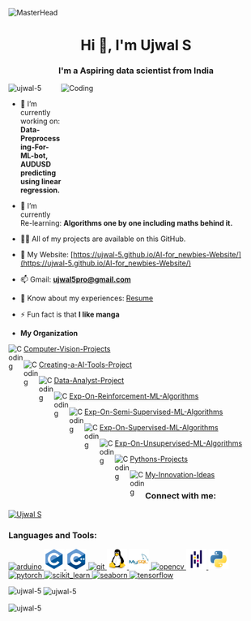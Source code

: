 ![MasterHead](https://nielseniq.com/wp-content/uploads/sites/4/2021/02/data-science-icon-animation-banner-clockwise-4.gif)
<h1 align="center">Hi 👋, I'm Ujwal S</h1>
<h3 align="center">I'm a Aspiring data scientist from India</h3>
<img align="right" alt="Coding" width="400" height="250" src="https://ucarecdn.com/687262eb-1a0c-4a53-8de8-317b1eff509a/">

<p align="left"> <img src="https://komarev.com/ghpvc/?username=ujwal-5&label=Profile%20views&color=0e75b6&style=flat" alt="ujwal-5" /> </p>

- 🔭 I’m currently working on: **Data-Preprocessing-For-ML-bot, AUDUSD predicting using linear regression.**

- 🌱 I’m currently Re-learning: **Algorithms one by one including maths behind it.**

- 👨‍💻 All of my projects are available on this GitHub.

- 📝 My Website: [https://ujwal-5.github.io/AI-for_newbies-Website/](https://ujwal-5.github.io/AI-for_newbies-Website/)

- 📫 Gmail: **ujwal5pro@gmail.com**

- 📄 Know about my experiences: [Resume](Resume)

- ⚡ Fun fact is that **I like manga**


- **My Organization**

[Computer-Vision-Projects](https://github.com/Computer-Vision-Projects)<img align="left" alt="Coding" width="30" src="https://user-images.githubusercontent.com/104285358/197159957-88c5e3ef-dadd-48d9-af67-922fca5dc9ef.png">

[Creating-a-AI-Tools-Project](https://github.com/Creating-a-AI-Tools-Project)<img align="left" alt="Coding" width="30" src="https://user-images.githubusercontent.com/104285358/197160081-7dc618da-63c0-4514-862d-0bc84def83ae.png">

[Data-Analyst-Project](https://github.com/Data-Analyst-Project)<img align="left" alt="Coding" width="30" src="https://user-images.githubusercontent.com/104285358/197148426-301e12a1-e876-4074-bc86-bac9c1477065.png">

[Exp-On-Reinforcement-ML-Algorithms](https://github.com/Exp-On-Reinforcement-ML-Algorithms)<img align="left" alt="Coding" width="30" src="https://user-images.githubusercontent.com/104285358/197160218-e072d8d6-df66-4818-b42d-de45e4590c4e.png">

[Exp-On-Semi-Supervised-ML-Algorithms](https://github.com/Exp-On-Semi-Supervised-ML-Algorithms)<img align="left" alt="Coding" width="30" src="https://user-images.githubusercontent.com/104285358/197160549-1f60aaa8-1c35-43f9-93ad-3d81683f4e5c.png">

[Exp-On-Supervised-ML-Algorithms](https://github.com/Exp-On-Supervised-ML-Algorithms)<img align="left" alt="Coding" width="30" src="https://user-images.githubusercontent.com/104285358/197160634-33ab8744-f197-4e88-92bc-f6fb6bfc5d58.png">

[Exp-On-Unsupervised-ML-Algorithms](https://github.com/Exp-On-Unsupervised-ML-Algorithms)<img align="left" alt="Coding" width="30" src="https://user-images.githubusercontent.com/104285358/197160802-914fa1c1-51bf-4c58-a924-7a4e2c2c35df.png">

[Pythons-Projects](https://github.com/Pythons-Projects)<img align="left" alt="Coding" width="30" src="https://user-images.githubusercontent.com/104285358/197160915-7a7a01e1-14c5-4510-a6fa-350670abad6a.png">

[My-Innovation-Ideas](https://github.com/My-Innovation-Ideas)<img align="left" alt="Coding" width="30" src="https://user-images.githubusercontent.com/104285358/197161046-76606c23-3599-4084-8a90-0332867c8cbd.png">


<h3 align="left">Connect with me:</h3>
<p align="left">
<a href="https://www.linkedin.com/in/ujwal-s-472a321b9/" target="blank"><img align="center" src="https://raw.githubusercontent.com/rahuldkjain/github-profile-readme-generator/master/src/images/icons/Social/linked-in-alt.svg" alt="Ujwal S" height="30" width="40" /></a>
</p>

<h3 align="left">Languages and Tools:</h3>
<p align="left"> <a href="https://www.arduino.cc/" target="_blank" rel="noreferrer"> <img src="https://cdn.worldvectorlogo.com/logos/arduino-1.svg" alt="arduino" width="40" height="40"/> </a> <a href="https://www.cprogramming.com/" target="_blank" rel="noreferrer"> <img src="https://raw.githubusercontent.com/devicons/devicon/master/icons/c/c-original.svg" alt="c" width="40" height="40"/> </a> <a href="https://www.w3schools.com/cpp/" target="_blank" rel="noreferrer"> <img src="https://raw.githubusercontent.com/devicons/devicon/master/icons/cplusplus/cplusplus-original.svg" alt="cplusplus" width="40" height="40"/> </a> <a href="https://git-scm.com/" target="_blank" rel="noreferrer"> <img src="https://www.vectorlogo.zone/logos/git-scm/git-scm-icon.svg" alt="git" width="40" height="40"/> </a> <a href="https://www.linux.org/" target="_blank" rel="noreferrer"> <img src="https://raw.githubusercontent.com/devicons/devicon/master/icons/linux/linux-original.svg" alt="linux" width="40" height="40"/> </a> <a href="https://www.mysql.com/" target="_blank" rel="noreferrer"> <img src="https://raw.githubusercontent.com/devicons/devicon/master/icons/mysql/mysql-original-wordmark.svg" alt="mysql" width="40" height="40"/> </a> <a href="https://opencv.org/" target="_blank" rel="noreferrer"> <img src="https://www.vectorlogo.zone/logos/opencv/opencv-icon.svg" alt="opencv" width="40" height="40"/> </a> <a href="https://pandas.pydata.org/" target="_blank" rel="noreferrer"> <img src="https://raw.githubusercontent.com/devicons/devicon/2ae2a900d2f041da66e950e4d48052658d850630/icons/pandas/pandas-original.svg" alt="pandas" width="40" height="40"/> </a> <a href="https://www.python.org" target="_blank" rel="noreferrer"> <img src="https://raw.githubusercontent.com/devicons/devicon/master/icons/python/python-original.svg" alt="python" width="40" height="40"/> </a> <a href="https://pytorch.org/" target="_blank" rel="noreferrer"> <img src="https://www.vectorlogo.zone/logos/pytorch/pytorch-icon.svg" alt="pytorch" width="40" height="40"/> </a> <a href="https://scikit-learn.org/" target="_blank" rel="noreferrer"> <img src="https://upload.wikimedia.org/wikipedia/commons/0/05/Scikit_learn_logo_small.svg" alt="scikit_learn" width="40" height="40"/> </a> <a href="https://seaborn.pydata.org/" target="_blank" rel="noreferrer"> <img src="https://seaborn.pydata.org/_images/logo-mark-lightbg.svg" alt="seaborn" width="40" height="40"/> </a> <a href="https://www.tensorflow.org" target="_blank" rel="noreferrer"> <img src="https://www.vectorlogo.zone/logos/tensorflow/tensorflow-icon.svg" alt="tensorflow" width="40" height="40"/> </a> </p>

<p><img align="left" src="https://github-readme-stats.vercel.app/api/top-langs?username=ujwal-5&show_icons=true&locale=en&layout=compact" alt="ujwal-5" /></p>

<p>&nbsp;<img align="center" src="https://github-readme-stats.vercel.app/api?username=ujwal-5&show_icons=true&locale=en" alt="ujwal-5" /></p>

<p><img align="center" src="https://github-readme-streak-stats.herokuapp.com/?user=ujwal-5&" alt="ujwal-5" /></p>
